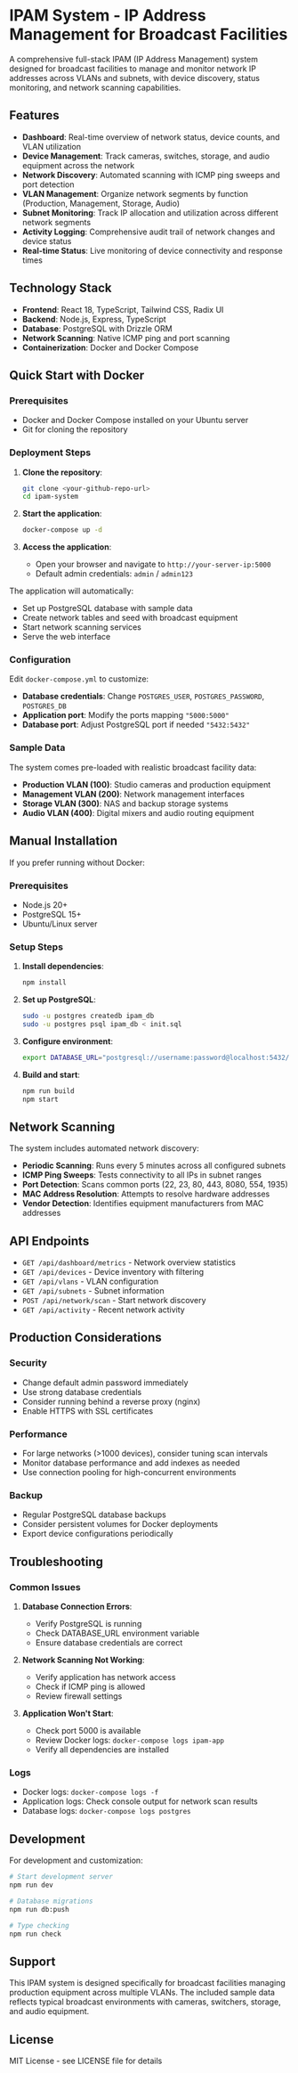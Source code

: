 # IPAM System - IP Address Management for Broadcast Facilities

A comprehensive full-stack IPAM (IP Address Management) system designed for broadcast facilities to manage and monitor network IP addresses across VLANs and subnets, with device discovery, status monitoring, and network scanning capabilities.

## Features

- **Dashboard**: Real-time overview of network status, device counts, and VLAN utilization
- **Device Management**: Track cameras, switches, storage, and audio equipment across the network
- **Network Discovery**: Automated scanning with ICMP ping sweeps and port detection
- **VLAN Management**: Organize network segments by function (Production, Management, Storage, Audio)
- **Subnet Monitoring**: Track IP allocation and utilization across different network segments
- **Activity Logging**: Comprehensive audit trail of network changes and device status
- **Real-time Status**: Live monitoring of device connectivity and response times

## Technology Stack

- **Frontend**: React 18, TypeScript, Tailwind CSS, Radix UI
- **Backend**: Node.js, Express, TypeScript
- **Database**: PostgreSQL with Drizzle ORM
- **Network Scanning**: Native ICMP ping and port scanning
- **Containerization**: Docker and Docker Compose

## Quick Start with Docker

### Prerequisites

- Docker and Docker Compose installed on your Ubuntu server
- Git for cloning the repository

### Deployment Steps

1. **Clone the repository**:
   ```bash
   git clone <your-github-repo-url>
   cd ipam-system
   ```

2. **Start the application**:
   ```bash
   docker-compose up -d
   ```

3. **Access the application**:
   - Open your browser and navigate to `http://your-server-ip:5000`
   - Default admin credentials: `admin` / `admin123`

The application will automatically:
- Set up PostgreSQL database with sample data
- Create network tables and seed with broadcast equipment
- Start network scanning services
- Serve the web interface

### Configuration

Edit `docker-compose.yml` to customize:

- **Database credentials**: Change `POSTGRES_USER`, `POSTGRES_PASSWORD`, `POSTGRES_DB`
- **Application port**: Modify the ports mapping `"5000:5000"`
- **Database port**: Adjust PostgreSQL port if needed `"5432:5432"`

### Sample Data

The system comes pre-loaded with realistic broadcast facility data:

- **Production VLAN (100)**: Studio cameras and production equipment
- **Management VLAN (200)**: Network management interfaces
- **Storage VLAN (300)**: NAS and backup storage systems  
- **Audio VLAN (400)**: Digital mixers and audio routing equipment

## Manual Installation

If you prefer running without Docker:

### Prerequisites

- Node.js 20+
- PostgreSQL 15+
- Ubuntu/Linux server

### Setup Steps

1. **Install dependencies**:
   ```bash
   npm install
   ```

2. **Set up PostgreSQL**:
   ```bash
   sudo -u postgres createdb ipam_db
   sudo -u postgres psql ipam_db < init.sql
   ```

3. **Configure environment**:
   ```bash
   export DATABASE_URL="postgresql://username:password@localhost:5432/ipam_db"
   ```

4. **Build and start**:
   ```bash
   npm run build
   npm start
   ```

## Network Scanning

The system includes automated network discovery:

- **Periodic Scanning**: Runs every 5 minutes across all configured subnets
- **ICMP Ping Sweeps**: Tests connectivity to all IPs in subnet ranges
- **Port Detection**: Scans common ports (22, 23, 80, 443, 8080, 554, 1935)
- **MAC Address Resolution**: Attempts to resolve hardware addresses
- **Vendor Detection**: Identifies equipment manufacturers from MAC addresses

## API Endpoints

- `GET /api/dashboard/metrics` - Network overview statistics
- `GET /api/devices` - Device inventory with filtering
- `GET /api/vlans` - VLAN configuration
- `GET /api/subnets` - Subnet information
- `POST /api/network/scan` - Start network discovery
- `GET /api/activity` - Recent network activity

## Production Considerations

### Security

- Change default admin password immediately
- Use strong database credentials
- Consider running behind a reverse proxy (nginx)
- Enable HTTPS with SSL certificates

### Performance

- For large networks (>1000 devices), consider tuning scan intervals
- Monitor database performance and add indexes as needed
- Use connection pooling for high-concurrent environments

### Backup

- Regular PostgreSQL database backups
- Consider persistent volumes for Docker deployments
- Export device configurations periodically

## Troubleshooting

### Common Issues

1. **Database Connection Errors**:
   - Verify PostgreSQL is running
   - Check DATABASE_URL environment variable
   - Ensure database credentials are correct

2. **Network Scanning Not Working**:
   - Verify application has network access
   - Check if ICMP ping is allowed
   - Review firewall settings

3. **Application Won't Start**:
   - Check port 5000 is available
   - Review Docker logs: `docker-compose logs ipam-app`
   - Verify all dependencies are installed

### Logs

- Docker logs: `docker-compose logs -f`
- Application logs: Check console output for network scan results
- Database logs: `docker-compose logs postgres`

## Development

For development and customization:

```bash
# Start development server
npm run dev

# Database migrations
npm run db:push

# Type checking
npm run check
```

## Support

This IPAM system is designed specifically for broadcast facilities managing production equipment across multiple VLANs. The included sample data reflects typical broadcast environments with cameras, switchers, storage, and audio equipment.

## License

MIT License - see LICENSE file for details